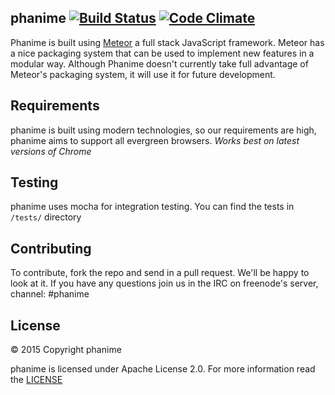 ## phanime [![Build Status](https://travis-ci.org/phanime/phanime.svg?branch=dev)](https://travis-ci.org/phanime/phanime) [![Code Climate](https://codeclimate.com/github/MaazAli/phanime/badges/gpa.svg)](https://codeclimate.com/github/MaazAli/phanime)

Phanime is built using [Meteor](http://meteor.com) a full stack JavaScript framework. Meteor has a nice packaging system that can be used to implement new features in a modular way. Although Phanime doesn't currently take full advantage of Meteor's packaging system, it will use it for future development.

## Requirements

phanime is built using modern technologies, so our requirements are high, phanime aims to support all evergreen browsers.
*Works best on latest versions of Chrome*


## Testing

phanime uses mocha for integration testing. You can find the tests in `/tests/` directory

## Contributing

To contribute, fork the repo and send in a pull request. We'll be happy to look at it. If you have any questions join us in the IRC on freenode's server, channel: #phanime

## License

© 2015 Copyright phanime

phanime is licensed under Apache License 2.0. For more information read the [LICENSE](https://github.com/MaazAli/phanime/blob/master/LICENSE)
